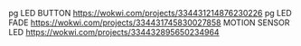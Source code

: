 pg LED BUTTON
https://wokwi.com/projects/334431214876230226
pg LED FADE
https://wokwi.com/projects/334431745830027858
MOTION SENSOR LED
https://wokwi.com/projects/334432895650234964
